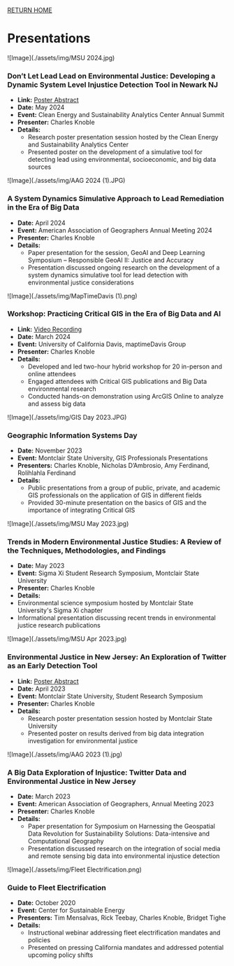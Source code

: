 [RETURN HOME](https://cjknoble.github.io/)

# Presentations

![Image](./assets/img/MSU 2024.jpg)
### Don’t Let Lead Lead on Environmental Justice: Developing a Dynamic System Level Injustice Detection Tool in Newark NJ
 - **Link:** [Poster Abstract](https://digitalcommons.montclair.edu/student-research-symposium/2024/poster03/29/)
- **Date:** May 2024
- **Event:** Clean Energy and Sustainability Analytics Center Annual Summit
- **Presenter:** Charles Knoble
- **Details:**
  - Research poster presentation session hosted by the Clean Energy and Sustainability Analytics Center
  - Presented poster on the development of a simulative tool for detecting lead using environmental, socioeconomic, and big data sources

![Image](./assets/img/AAG 2024 (1).JPG)
### A System Dynamics Simulative Approach to Lead Remediation in the Era of Big Data
- **Date:** April 2024
- **Event:** American Association of Geographers Annual Meeting 2024
- **Presenter:** Charles Knoble
- **Details:**
  - Paper presentation for the session, GeoAI and Deep Learning Symposium – Responsible GeoAI II: Justice and Accuracy
  - Presentation discussed ongoing research on the development of a system dynamics simulative tool for lead detection with environmental justice considerations 

![Image](./assets/img/MapTimeDavis (1).png)
### Workshop: Practicing Critical GIS in the Era of Big Data and AI
- **Link:** [Video Recording](https://www.youtube.com/watch?v=03EEYN0Qknw)  
- **Date:** March 2024
- **Event:** University of California Davis, maptimeDavis Group
- **Presenter:** Charles Knoble
- **Details:**
  - Developed and led two-hour hybrid workshop for 20 in-person and online attendees 
  - Engaged attendees with Critical GIS publications and Big Data environmental research
  - Conducted hands-on demonstration using ArcGIS Online to analyze and assess big data

![Image](./assets/img/GIS Day 2023.JPG)
### Geographic Information Systems Day
- **Date:** November 2023
- **Event:** Montclair State University, GIS Professionals Presentations
- **Presenters:** Charles Knoble, Nicholas D’Ambrosio, Amy Ferdinand, Rolihlahla Ferdinand
- **Details:**
  - Public presentations from a group of public, private, and academic GIS professionals on the application of GIS in different fields
  - Provided 30-minute presentation on the basics of GIS and the importance of integrating Critical GIS 

![Image](./assets/img/MSU May 2023.jpg)
### Trends in Modern Environmental Justice Studies: A Review of the Techniques, Methodologies, and Findings
- **Date:** May 2023
- **Event:** Sigma Xi Student Research Symposium, Montclair State University
- **Presenter:** Charles Knoble
- **Details:**
- Environmental science symposium hosted by Montclair State University's Sigma Xi chapter 
- Informational presentation discussing recent trends in environmental justice research publications

![Image](./assets/img/MSU Apr 2023.jpg)
### Environmental Justice in New Jersey: An Exploration of Twitter as an Early Detection Tool
- **Link:** [Poster Abstract](https://digitalcommons.montclair.edu/student-research-symposium/2023/poster02/20/)
- **Date:** April 2023
- **Event:** Montclair State University, Student Research Symposium
- **Presenter:** Charles Knoble 
- **Details:**
  - Research poster presentation session hosted by Montclair State University 
  - Presented poster on results derived from big data integration investigation for environmental justice

![Image](./assets/img/AAG 2023 (1).jpg)
### A Big Data Exploration of Injustice: Twitter Data and Environmental Justice in New Jersey
- **Date:** March 2023
- **Event:** American Association of Geographers, Annual Meeting 2023
- **Presenter:** Charles Knoble
- **Details:**
  - Paper presentation for Symposium on Harnessing the Geospatial Data Revolution for Sustainability Solutions: Data-intensive and Computational Geography
  - Presentation discussed research on the integration of social media and remote sensing big data into environmental injustice detection
 

![Image](./assets/img/Fleet Electrification.png)
### Guide to Fleet Electrification
- **Date:** October 2020
- **Event:** Center for Sustainable Energy
- **Presenters:** Tim Mensalvas, Rick Teebay, Charles Knoble, Bridget Tighe
- **Details:**
  - Instructional webinar addressing fleet electrification mandates and policies
  - Presented on pressing California mandates and addressed potential upcoming policy shifts
